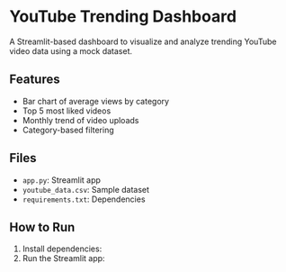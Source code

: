 # YouTube Trending Dashboard

A Streamlit-based dashboard to visualize and analyze trending YouTube video data using a mock dataset.

## Features

- Bar chart of average views by category
- Top 5 most liked videos
- Monthly trend of video uploads
- Category-based filtering

## Files

- `app.py`: Streamlit app
- `youtube_data.csv`: Sample dataset
- `requirements.txt`: Dependencies

## How to Run

1. Install dependencies:   
2. Run the Streamlit app:


